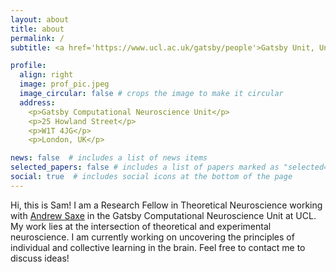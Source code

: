 ```yaml
---
layout: about
title: about
permalink: /
subtitle: <a href='https://www.ucl.ac.uk/gatsby/people'>Gatsby Unit, University College London</a>

profile:
  align: right
  image: prof_pic.jpeg
  image_circular: false # crops the image to make it circular
  address: 
    <p>Gatsby Computational Neuroscience Unit</p>
    <p>25 Howland Street</p>
    <p>W1T 4JG</p>
    <p>London, UK</p>

news: false  # includes a list of news items
selected_papers: false # includes a list of papers marked as "selected={true}"
social: true  # includes social icons at the bottom of the page
---
```


Hi, this is Sam! I am a Research Fellow in Theoretical Neuroscience working with [Andrew Saxe](https://www.sainsburywellcome.org/web/people/andrew-saxe) in the Gatsby Computational Neuroscience Unit at UCL. My work lies at the intersection of theoretical and experimental neuroscience. I am currently working on uncovering the principles of individual and collective learning in the brain. Feel free to contact me to discuss ideas!
